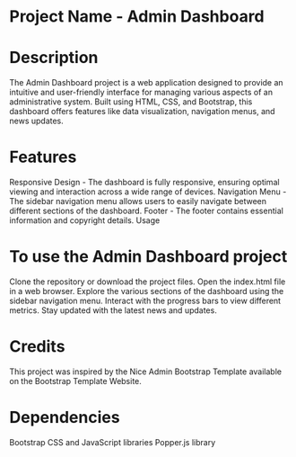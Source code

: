 # Project Name - Admin Dashboard

# Description

The Admin Dashboard project is a web application designed to provide an intuitive and user-friendly interface for managing various aspects of an administrative system. Built using HTML, CSS, and Bootstrap, this dashboard offers features like data visualization, navigation menus, and news updates.

# Features

Responsive Design - The dashboard is fully responsive, ensuring optimal viewing and interaction across a wide range of devices.
Navigation Menu - The sidebar navigation menu allows users to easily navigate between different sections of the dashboard.
Footer - The footer contains essential information and copyright details.
Usage

# To use the Admin Dashboard project

Clone the repository or download the project files.
Open the index.html file in a web browser.
Explore the various sections of the dashboard using the sidebar navigation menu.
Interact with the progress bars to view different metrics.
Stay updated with the latest news and updates.

# Credits

This project was inspired by the Nice Admin Bootstrap Template available on the Bootstrap Template Website.

# Dependencies

Bootstrap CSS and JavaScript libraries
Popper.js library